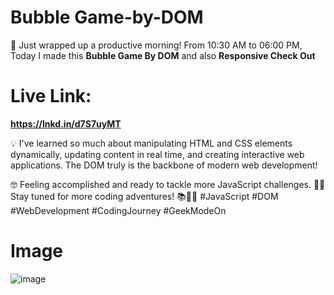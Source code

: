 # Bubble Game-by-DOM

🚀 Just wrapped up a productive morning! From 10:30 AM to 06:00 PM, Today I made this **Bubble Game By DOM** and also **Responsive Check Out**
# Live Link:

**https://lnkd.in/d7S7uyMT**

💡 I've learned so much about manipulating HTML and CSS elements dynamically, updating content in real time, and creating interactive web applications. The DOM truly is the backbone of modern web development!

🤓 Feeling accomplished and ready to tackle more JavaScript challenges. 💪🏽 Stay tuned for more coding adventures! 📚👩‍💻
#JavaScript #DOM #WebDevelopment #CodingJourney #GeekModeOn
# Image 
![image](https://github.com/RanaHuzaima/Game-by-DOM/assets/120297532/5b06a3d0-d92c-4b6f-a26a-066f315b7bf3)
